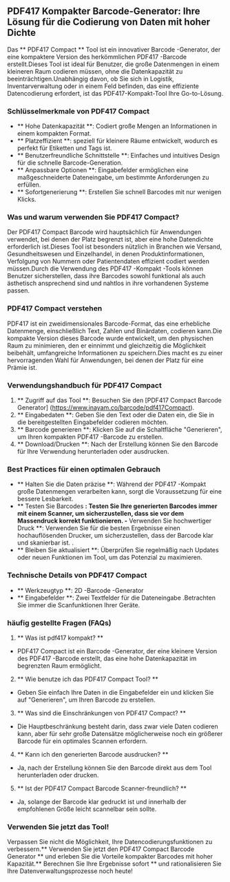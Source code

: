 ## PDF417 Kompakter Barcode-Generator: Ihre Lösung für die Codierung von Daten mit hoher Dichte

Das ** PDF417 Compact ** Tool ist ein innovativer Barcode -Generator, der eine kompaktere Version des herkömmlichen PDF417 -Barcode erstellt.Dieses Tool ist ideal für Benutzer, die große Datenmengen in einem kleineren Raum codieren müssen, ohne die Datenkapazität zu beeinträchtigen.Unabhängig davon, ob Sie sich in Logistik, Inventarverwaltung oder in einem Feld befinden, das eine effiziente Datencodierung erfordert, ist das PDF417-Kompakt-Tool Ihre Go-to-Lösung.

### Schlüsselmerkmale von PDF417 Compact

- ** Hohe Datenkapazität **: Codiert große Mengen an Informationen in einem kompakten Format.
- ** Platzeffizient **: speziell für kleinere Räume entwickelt, wodurch es perfekt für Etiketten und Tags ist.
- ** Benutzerfreundliche Schnittstelle **: Einfaches und intuitives Design für die schnelle Barcode-Generation.
- ** Anpassbare Optionen **: Eingabefelder ermöglichen eine maßgeschneiderte Dateneingabe, um bestimmte Anforderungen zu erfüllen.
- ** Sofortgenerierung **: Erstellen Sie schnell Barcodes mit nur wenigen Klicks.

### Was und warum verwenden Sie PDF417 Compact?

Der PDF417 Compact Barcode wird hauptsächlich für Anwendungen verwendet, bei denen der Platz begrenzt ist, aber eine hohe Datendichte erforderlich ist.Dieses Tool ist besonders nützlich in Branchen wie Versand, Gesundheitswesen und Einzelhandel, in denen Produktinformationen, Verfolgung von Nummern oder Patientendaten effizient codiert werden müssen.Durch die Verwendung des PDF417 -Kompakt -Tools können Benutzer sicherstellen, dass ihre Barcodes sowohl funktional als auch ästhetisch ansprechend sind und nahtlos in ihre vorhandenen Systeme passen.

### PDF417 Compact verstehen

PDF417 ist ein zweidimensionales Barcode-Format, das eine erhebliche Datenmenge, einschließlich Text, Zahlen und Binärdaten, codieren kann.Die kompakte Version dieses Barcode wurde entwickelt, um den physischen Raum zu minimieren, den er einnimmt und gleichzeitig die Möglichkeit beibehält, umfangreiche Informationen zu speichern.Dies macht es zu einer hervorragenden Wahl für Anwendungen, bei denen der Platz für eine Prämie ist.

### Verwendungshandbuch für PDF417 Compact

1. ** Zugriff auf das Tool **: Besuchen Sie den [PDF417 Compact Barcode Generator] (https://www.inayam.co/barcode/pdf417Compact).
2. ** Eingabedaten **: Geben Sie den Text oder die Daten ein, die Sie in die bereitgestellten Eingabefelder codieren möchten.
3. ** Barcode generieren **: Klicken Sie auf die Schaltfläche "Generieren", um Ihren kompakten PDF417 -Barcode zu erstellen.
4. ** Download/Drucken **: Nach der Erstellung können Sie den Barcode für Ihre Verwendung herunterladen oder ausdrucken.

### Best Practices für einen optimalen Gebrauch

- ** Halten Sie die Daten präzise **: Während der PDF417 -Kompakt große Datenmengen verarbeiten kann, sorgt die Voraussetzung für eine bessere Lesbarkeit.
- ** Testen Sie Barcodes **: Testen Sie Ihre generierten Barcodes immer mit einem Scanner, um sicherzustellen, dass sie vor dem Massendruck korrekt funktionieren.
-** Verwenden Sie hochwertiger Druck **: Verwenden Sie für die besten Ergebnisse einen hochauflösenden Drucker, um sicherzustellen, dass der Barcode klar und skanierbar ist.
.
- ** Bleiben Sie aktualisiert **: Überprüfen Sie regelmäßig nach Updates oder neuen Funktionen im Tool, um das Potenzial zu maximieren.

### Technische Details von PDF417 Compact

- ** Werkzeugtyp **: 2D -Barcode -Generator
- ** Eingabefelder **: Zwei Textfelder für die Dateneingabe
.Betrachten Sie immer die Scanfunktionen Ihrer Geräte.

### häufig gestellte Fragen (FAQs)

1. ** Was ist pdf417 kompakt? **
- PDF417 Compact ist ein Barcode -Generator, der eine kleinere Version des PDF417 -Barcode erstellt, das eine hohe Datenkapazität im begrenzten Raum ermöglicht.

2. ** Wie benutze ich das PDF417 Compact Tool? **
- Geben Sie einfach Ihre Daten in die Eingabefelder ein und klicken Sie auf "Generieren", um Ihren Barcode zu erstellen.

3. ** Was sind die Einschränkungen von PDF417 Compact? **
- Die Hauptbeschränkung besteht darin, dass zwar viele Daten codieren kann, aber für sehr große Datensätze möglicherweise noch ein größerer Barcode für ein optimales Scannen erfordern.

4. ** Kann ich den generierten Barcode ausdrucken? **
- Ja, nach der Erstellung können Sie den Barcode direkt aus dem Tool herunterladen oder drucken.

5. ** Ist der PDF417 Compact Barcode Scanner-freundlich? **
- Ja, solange der Barcode klar gedruckt ist und innerhalb der empfohlenen Größe leicht scannelbar sein sollte.

### Verwenden Sie jetzt das Tool!

Verpassen Sie nicht die Möglichkeit, Ihre Datencodierungsfunktionen zu verbessern.** Verwenden Sie jetzt den PDF417 Compact Barcode Generator ** und erleben Sie die Vorteile kompakter Barcodes mit hoher Kapazität.** Berechnen Sie Ihre Ergebnisse sofort ** und rationalisieren Sie Ihre Datenverwaltungsprozesse noch heute!